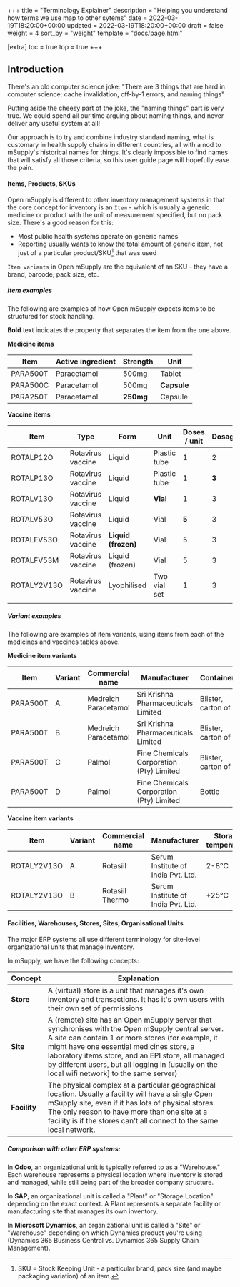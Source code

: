 +++
title = "Terminology Explainer"
description = "Helping you understand how terms we use map to other sytems"
date = 2022-03-19T18:20:00+00:00
updated = 2022-03-19T18:20:00+00:00
draft = false
weight = 4
sort_by = "weight"
template = "docs/page.html"

[extra]
toc = true
top = true
+++

## Introduction

There's an old computer science joke: "There are 3 things that are hard in computer science: cache invalidation, off-by-1 errors, and naming things"

Putting aside the cheesy part of the joke, the "naming things" part is very true. 
We could spend all our time arguing about naming things, and never deliver any useful system at all!

Our approach is to try and combine industry standard naming, what is customary in health supply chains in different countries, all with a nod to mSupply's historical names for things. 
It's clearly impossible to find names that will satisfy all those criteria, so this user guide page will hopefully ease the pain.

#### Items, Products, SKUs
Open mSupply is different to other inventory management systems in that the core concept for inventory is an `Item` - which is usually a generic medicine or product with the unit of measurement specified, but no pack size. There's a good reason for this:
* Most public health systems operate on generic names
* Reporting usually wants to know the total amount of generic item, not just of a particular product/SKU[^1] that was used

`Item variants` in Open mSupply are the equivalent of an SKU - they have a brand, barcode, pack size, etc.

##### Item examples

The following are examples of how Open mSupply expects items to be structured for stock handling.

**Bold** text indicates the property that separates the item from the one above. 

**Medicine items**

| Item     | Active ingredient | Strength  | Unit        |
| -------- | ----------------- | --------- | ----------- |
| PARA500T | Paracetamol       | 500mg     | Tablet      |
| PARA500C | Paracetamol       | 500mg     | **Capsule** |
| PARA250T | Paracetamol       | **250mg** | Capsule     |

**Vaccine items**

| Item        | **Type**          | Form                | **Unit**     | **Doses / unit** | **Dosage** | Administration route |     |
| ----------- | ----------------- | ------------------- | ------------ | ---------------- | ---------- | -------------------- | --- |
| ROTALP12O   | Rotavirus vaccine | Liquid              | Plastic tube | 1                | 2          | Oral                 |     |
| ROTALP13O   | Rotavirus vaccine | Liquid              | Plastic tube | 1                | **3**      | Oral                 |     |
| ROTALV13O   | Rotavirus vaccine | Liquid              | **Vial**     | 1                | 3          | Oral                 |     |
| ROTALV53O   | Rotavirus vaccine | Liquid              | Vial         | **5**            | 3          | Oral                 |     |
| ROTALFV53O  | Rotavirus vaccine | **Liquid (frozen)** | Vial         | 5                | 3          | Oral                 |     |
| ROTALFV53M  | Rotavirus vaccine | Liquid (frozen)     | Vial         | 5                | 3          | **Intramuscular**    |     |
| ROTALY2V13O | Rotavirus vaccine | Lyophilised         | Two vial set | 1                | 3          | Oral                 |     |
|             |                   |                     |              |                  |            |                      |     |

##### Variant examples

The following are examples of item variants, using items from each of the medicines and vaccines tables above.

**Medicine item variants**

| **Item** | **Variant** | **Commercial name**  | **Manufacturer**                         | Container          | Pack size   |
| -------- | ----------- | -------------------- | ---------------------------------------- | ------------------ | ----------- |
| PARA500T | A           | Medreich Paracetamol | Sri Krishna Pharmaceuticals Limited      | Blister, carton of | 50 tablets  |
| PARA500T | B           | Medreich Paracetamol | Sri Krishna Pharmaceuticals Limited      | Blister, carton of | 100 tablets |
| PARA500T | C           | Palmol               | Fine Chemicals Corporation (Pty) Limited | Blister, carton of | 20 tablets  |
| PARA500T | D           | Palmol               | Fine Chemicals Corporation (Pty) Limited | Bottle             | 500 tablets |

**Vaccine item variants**

| **Item**    | **Variant** | **Commercial name** | **Manufacturer**                   | Storage temperature | VVM type | Container | Pack size     |
| ----------- | ----------- | ------------------- | ---------------------------------- | ------------------- | -------- | --------- | ------------- |
| ROTALY2V13O | A           | Rotasiil            | Serum Institute of India Pvt. Ltd. | 2-8°C               | 30       | Carton    | 50 vial sets  |
| ROTALY2V13O | B           | Rotasiil Thermo     | Serum Institute of India Pvt. Ltd. | +25°C               | 250      | Carton    | 100 vial sets |

#### Facilities, Warehouses, Stores, Sites, Organisational Units
The major ERP systems all use different terminology for site-level organizational units that manage inventory.

In mSupply, we have the following concepts:

| Concept      | Explanation                                                                                                                                                                                                                                                                                                                                                   |
| ------------ | ------------------------------------------------------------------------------------------------------------------------------------------------------------------------------------------------------------------------------------------------------------------------------------------------------------------------------------------------------------- |
| **Store**    | A (virtual) store is a unit that manages it's own inventory and transactions. It has it's own users with their own set of permissions                                                                                                                                                                                                                         |
| **Site**     | A (remote) site has an Open mSupply server that synchronises with the Open mSupply central server.<br>A site can contain 1 or more stores (for example, it might have one essential medicines store, a laboratory items store, and an EPI store, all managed by different users, but all logging in \[usually on the local wifi network\] to the same server) |
| **Facility** | The physical complex at a particular geographical location. Usually a facility will have a single Open mSupply site, even if it has lots of physical stores. The only reason to have more than one site at a facility is if the stores can't all connect to the same local network.                                                                           |
##### Comparison with other ERP systems:
In **Odoo**, an organizational unit is typically referred to as a "Warehouse." Each warehouse represents a physical location where inventory is stored and managed, while still being part of the broader company structure.

In **SAP**, an organizational unit is called a "Plant" or "Storage Location" depending on the exact context. A Plant represents a separate facility or manufacturing site that manages its own inventory.

In **Microsoft Dynamics**, an organizational unit is called a "Site" or "Warehouse" depending on which Dynamics product you're using (Dynamics 365 Business Central vs. Dynamics 365 Supply Chain Management).

[^1]: SKU = Stock Keeping Unit - a particular brand, pack size (and maybe packaging variation) of an item.
